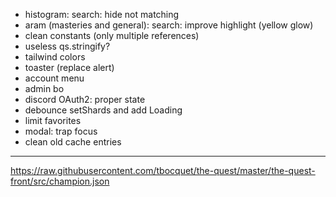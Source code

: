 - histogram: search: hide not matching
- aram (masteries and general): search: improve highlight (yellow glow)
- clean constants (only multiple references)
- useless qs.stringify?
- tailwind colors
- toaster (replace alert)
- account menu
- admin bo
- discord OAuth2: proper state
- debounce setShards and add Loading
- limit favorites
- modal: trap focus
- clean old cache entries

---

https://raw.githubusercontent.com/tbocquet/the-quest/master/the-quest-front/src/champion.json

